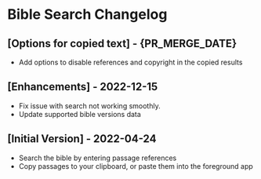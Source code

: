 # Bible Search Changelog

## [Options for copied text] - {PR_MERGE_DATE}

- Add options to disable references and copyright in the copied results

## [Enhancements] - 2022-12-15

- Fix issue with search not working smoothly.
- Update supported bible versions data

## [Initial Version] - 2022-04-24

- Search the bible by entering passage references
- Copy passages to your clipboard, or paste them into the foreground app
